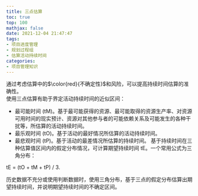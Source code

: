 ```yaml
---
title: 三点估算
toc: true
top: 100
mathjax: false
date: 2021-12-04 21:47:47
tags:
- 项目进度管理
- 规划过程组
- 估算活动持续时间
categories:
- 项目管理知识
---
```

通过考虑估算中的$\color{red}{不确定性}$和风险，可以提高持续时间估算的准确性。  
使用三点估算有助于界定活动持续时间的近似区间：

- 最可能时间 (tM)。基于最可能获得的资源、最可能取得的资源生产率、对资源可用时间的现实预计、资源对其他参与者的可能依赖关系及可能发生的各种干扰等，所估算的活动持续时间。
- 最乐观时间 (tO)。基于活动的最好情况所估算的活动持续时间。
- 最悲观时间 (tP)。基于活动的最差情况所估算的持续时间。
基于持续时间在三种估算值区间内的假定分布情况，可计算期望持续时间 tE。一个常用公式为三角分布：

tE = (tO + tM + tP) / 3.

历史数据不充分或使用判断数据时，使用三角分布，基于三点的假定分布估算出期望持续时间，并说明期望持续时间的不确定区间。
